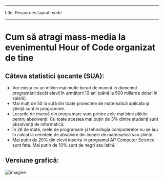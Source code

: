 * * *

title: Resources layout: wide

* * *

# Cum să atragi mass-media la evenimentul Hour of Code organizat de tine

## Câteva statistici şocante (SUA):

  * Vor exista cu un milion mai multe locuri de muncă in domeniul programării decât elevii în următorii 10 ani (până la 500 miliarde dolari în salarii).
  * Mai mult de 50 la sută din toate proiectele de matematică aplicata şi ştiinţă sunt în programare. 
  * Locurile de muncă din programare sunt printre cele mai bine plătite pentru absolvenți. Cu toate acestea mai puțin de 3% dintre studenți sunt absolvenți de informatică.
  * În 26 de state, orele de programare și tehnologia computerelor nu se iau în calcul la cerintele de absolvire din liceele de matematică sau știinte. 
  * Mai putin de 20% din elevii inscrisi in programul AP Computer Science sunt fete. Mai putin de 10% sunt de negri sau latini.

## Versiune grafică:

![imagine](http://code.org/images/fit-8000/Code.org_infographic.png)